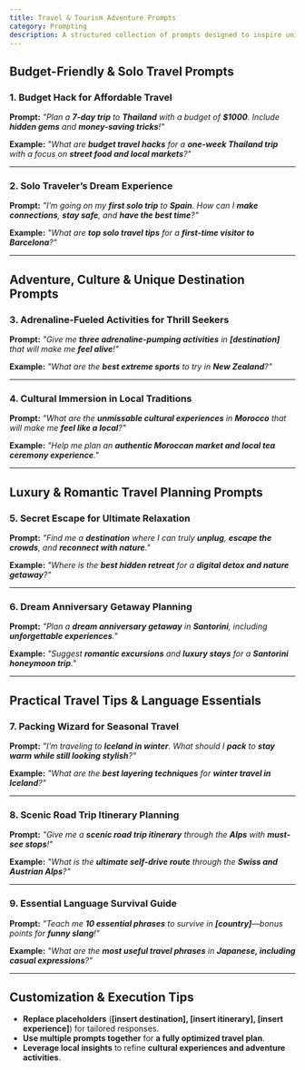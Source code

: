 ```yaml
---
title: Travel & Tourism Adventure Prompts  
category: Prompting
description: A structured collection of prompts designed to inspire unique travel experiences, maximize exploration, and optimize itineraries for global adventures.
---
```

## **Budget-Friendly & Solo Travel Prompts**

### **1. Budget Hack for Affordable Travel**

**Prompt:**
*"Plan a **7-day trip** to **Thailand** with a budget of **$1000**.
Include **hidden gems** and **money-saving tricks**!"*

**Example:**
*"What are **budget travel hacks** for a **one-week Thailand trip** with a focus on **street food and local markets**?"*

---

### **2. Solo Traveler’s Dream Experience**

**Prompt:**
*"I’m going on my **first solo trip** to **Spain**.
How can I **make connections**, **stay safe**, and **have the best time**?"*

**Example:**
*"What are **top solo travel tips** for a **first-time visitor to Barcelona**?"*

---

## **Adventure, Culture & Unique Destination Prompts**

### **3. Adrenaline-Fueled Activities for Thrill Seekers**

**Prompt:**
*"Give me **three adrenaline-pumping activities** in **[destination]** that will make me **feel alive**!"*

**Example:**
*"What are the **best extreme sports** to try in **New Zealand**?"*

---

### **4. Cultural Immersion in Local Traditions**

**Prompt:**
*"What are the **unmissable cultural experiences** in **Morocco** that will make me **feel like a local**?"*

**Example:**
*"Help me plan an **authentic Moroccan market and local tea ceremony experience**."*

---

## **Luxury & Romantic Travel Planning Prompts**

### **5. Secret Escape for Ultimate Relaxation**

**Prompt:**
*"Find me a **destination** where I can truly **unplug**, **escape the crowds**, and **reconnect with nature**."*

**Example:**
*"Where is the **best hidden retreat** for a **digital detox and nature getaway**?"*

---

### **6. Dream Anniversary Getaway Planning**

**Prompt:**
*"Plan a **dream anniversary getaway** in **Santorini**, including **unforgettable experiences**."*

**Example:**
*"Suggest **romantic excursions** and **luxury stays** for a **Santorini honeymoon trip**."*

---

## **Practical Travel Tips & Language Essentials**

### **7. Packing Wizard for Seasonal Travel**

**Prompt:**
*"I’m traveling to **Iceland in winter**.
What should I **pack** to **stay warm while still looking stylish**?"*

**Example:**
*"What are the **best layering techniques** for **winter travel in Iceland**?"*

---

### **8. Scenic Road Trip Itinerary Planning**

**Prompt:**
*"Give me a **scenic road trip itinerary** through the **Alps** with **must-see stops**!"*

**Example:**
*"What is the **ultimate self-drive route** through the **Swiss and Austrian Alps**?"*

---

### **9. Essential Language Survival Guide**

**Prompt:**
*"Teach me **10 essential phrases** to survive in **[country]**—bonus points for **funny slang**!"*

**Example:**
*"What are the **most useful travel phrases** in **Japanese, including casual expressions**?"*

---

## **Customization & Execution Tips**

- **Replace placeholders** (**[insert destination], [insert itinerary], [insert experience]**) for tailored responses.
- **Use multiple prompts together** for **a fully optimized travel plan**.
- **Leverage local insights** to refine **cultural experiences and adventure activities**.
